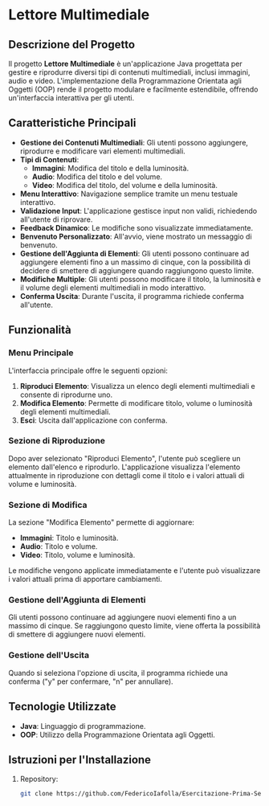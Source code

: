 # Lettore Multimediale

## Descrizione del Progetto
Il progetto **Lettore Multimediale** è un'applicazione Java progettata per gestire e riprodurre diversi tipi di contenuti multimediali, inclusi immagini, audio e video. L'implementazione della Programmazione Orientata agli Oggetti (OOP) rende il progetto modulare e facilmente estendibile, offrendo un'interfaccia interattiva per gli utenti.

## Caratteristiche Principali
- **Gestione dei Contenuti Multimediali**: Gli utenti possono aggiungere, riprodurre e modificare vari elementi multimediali.
- **Tipi di Contenuti**:
    - **Immagini**: Modifica del titolo e della luminosità.
    - **Audio**: Modifica del titolo e del volume.
    - **Video**: Modifica del titolo, del volume e della luminosità.
- **Menu Interattivo**: Navigazione semplice tramite un menu testuale interattivo.
- **Validazione Input**: L'applicazione gestisce input non validi, richiedendo all'utente di riprovare.
- **Feedback Dinamico**: Le modifiche sono visualizzate immediatamente.
- **Benvenuto Personalizzato**: All'avvio, viene mostrato un messaggio di benvenuto.
- **Gestione dell'Aggiunta di Elementi**: Gli utenti possono continuare ad aggiungere elementi fino a un massimo di cinque, con la possibilità di decidere di smettere di aggiungere quando raggiungono questo limite.
- **Modifiche Multiple**: Gli utenti possono modificare il titolo, la luminosità e il volume degli elementi multimediali in modo interattivo.
- **Conferma Uscita**: Durante l'uscita, il programma richiede conferma all'utente.

## Funzionalità

### Menu Principale
L'interfaccia principale offre le seguenti opzioni:
1. **Riproduci Elemento**: Visualizza un elenco degli elementi multimediali e consente di riprodurne uno.
2. **Modifica Elemento**: Permette di modificare titolo, volume o luminosità degli elementi multimediali.
3. **Esci**: Uscita dall'applicazione con conferma.

### Sezione di Riproduzione
Dopo aver selezionato "Riproduci Elemento", l'utente può scegliere un elemento dall'elenco e riprodurlo. L'applicazione visualizza l'elemento attualmente in riproduzione con dettagli come il titolo e i valori attuali di volume e luminosità.

### Sezione di Modifica
La sezione "Modifica Elemento" permette di aggiornare:
- **Immagini**: Titolo e luminosità.
- **Audio**: Titolo e volume.
- **Video**: Titolo, volume e luminosità.

Le modifiche vengono applicate immediatamente e l'utente può visualizzare i valori attuali prima di apportare cambiamenti.

### Gestione dell'Aggiunta di Elementi
Gli utenti possono continuare ad aggiungere nuovi elementi fino a un massimo di cinque. Se raggiungono questo limite, viene offerta la possibilità di smettere di aggiungere nuovi elementi.

### Gestione dell'Uscita
Quando si seleziona l'opzione di uscita, il programma richiede una conferma ("y" per confermare, "n" per annullare).

## Tecnologie Utilizzate
- **Java**: Linguaggio di programmazione.
- **OOP**: Utilizzo della Programmazione Orientata agli Oggetti.

## Istruzioni per l'Installazione
1. Repository:
   ```bash
   git clone https://github.com/FedericoIafolla/Esercitazione-Prima-Settimana.git
